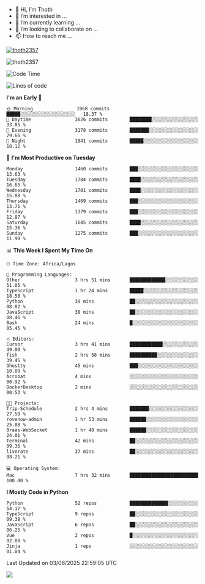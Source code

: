 <!---
thoth2357/thoth2357 is a ✨ special ✨ repository because its `README.md` (this file) appears on your GitHub profile.
You can click the Preview link to take a look at your changes.
--->

- 👋 Hi, I’m Thoth
- 👀 I’m interested in ...
- 🌱 I’m currently learning ...
- 💞️ I’m looking to collaborate on ...
- 📫 How to reach me ...


<p align="left"> <a href="https://github.com/ryo-ma/github-profile-trophy"><img src="https://github-profile-trophy.vercel.app/?username=thoth2357&theme=gruvbox&no-bg=true&no-frame=false&title=MultiLanguage,Commits,Repositories,Stars,Followers,PullRequest,Reviews,Issues" alt="thoth2357" /></a> </p>

<p align="left"> <img src="https://komarev.com/ghpvc/?username=thoth2357&label=Profile%20views&color=0e75b6&style=flat" alt="thoth2357" /> </p>

<!--START_SECTION:waka-->
![Code Time](http://img.shields.io/badge/Code%20Time-3%2C437%20hrs%2040%20mins-blue)

![Lines of code](https://img.shields.io/badge/From%20Hello%20World%20I%27ve%20Written-31.2%20million%20lines%20of%20code-blue)

**I'm an Early 🐤** 

```text
🌞 Morning                1968 commits        █████░░░░░░░░░░░░░░░░░░░░   18.37 % 
🌆 Daytime                3626 commits        ████████░░░░░░░░░░░░░░░░░   33.85 % 
🌃 Evening                3178 commits        ███████░░░░░░░░░░░░░░░░░░   29.66 % 
🌙 Night                  1941 commits        █████░░░░░░░░░░░░░░░░░░░░   18.12 % 
```
📅 **I'm Most Productive on Tuesday** 

```text
Monday                   1460 commits        ███░░░░░░░░░░░░░░░░░░░░░░   13.63 % 
Tuesday                  1784 commits        ████░░░░░░░░░░░░░░░░░░░░░   16.65 % 
Wednesday                1701 commits        ████░░░░░░░░░░░░░░░░░░░░░   15.88 % 
Thursday                 1469 commits        ███░░░░░░░░░░░░░░░░░░░░░░   13.71 % 
Friday                   1379 commits        ███░░░░░░░░░░░░░░░░░░░░░░   12.87 % 
Saturday                 1645 commits        ████░░░░░░░░░░░░░░░░░░░░░   15.36 % 
Sunday                   1275 commits        ███░░░░░░░░░░░░░░░░░░░░░░   11.90 % 
```


📊 **This Week I Spent My Time On** 

```text
🕑︎ Time Zone: Africa/Lagos

💬 Programming Languages: 
Other                    3 hrs 51 mins       █████████████░░░░░░░░░░░░   51.05 % 
TypeScript               1 hr 24 mins        █████░░░░░░░░░░░░░░░░░░░░   18.58 % 
Python                   39 mins             ██░░░░░░░░░░░░░░░░░░░░░░░   08.82 % 
JavaScript               38 mins             ██░░░░░░░░░░░░░░░░░░░░░░░   08.46 % 
Bash                     24 mins             █░░░░░░░░░░░░░░░░░░░░░░░░   05.45 % 

🔥 Editors: 
Cursor                   3 hrs 41 mins       ████████████░░░░░░░░░░░░░   49.00 % 
fish                     2 hrs 58 mins       ██████████░░░░░░░░░░░░░░░   39.45 % 
Ghostty                  45 mins             ███░░░░░░░░░░░░░░░░░░░░░░   10.09 % 
Acrobat                  4 mins              ░░░░░░░░░░░░░░░░░░░░░░░░░   00.92 % 
DockerDesktop            2 mins              ░░░░░░░░░░░░░░░░░░░░░░░░░   00.53 % 

🐱‍💻 Projects: 
Trip-Schedule            2 hrs 4 mins        ███████░░░░░░░░░░░░░░░░░░   27.50 % 
rovenow-admin            1 hr 53 mins        ██████░░░░░░░░░░░░░░░░░░░   25.08 % 
Braas-WebSocket          1 hr 48 mins        ██████░░░░░░░░░░░░░░░░░░░   24.01 % 
Terminal                 42 mins             ██░░░░░░░░░░░░░░░░░░░░░░░   09.36 % 
liverate                 37 mins             ██░░░░░░░░░░░░░░░░░░░░░░░   08.21 % 

💻 Operating System: 
Mac                      7 hrs 32 mins       █████████████████████████   100.00 % 
```

**I Mostly Code in Python** 

```text
Python                   52 repos            ██████████████░░░░░░░░░░░   54.17 % 
TypeScript               9 repos             ██░░░░░░░░░░░░░░░░░░░░░░░   09.38 % 
JavaScript               6 repos             ██░░░░░░░░░░░░░░░░░░░░░░░   06.25 % 
Vue                      2 repos             █░░░░░░░░░░░░░░░░░░░░░░░░   02.08 % 
Jinja                    1 repo              ░░░░░░░░░░░░░░░░░░░░░░░░░   01.04 % 
```




 Last Updated on 03/06/2025 22:59:05 UTC
<!--END_SECTION:waka-->
<!--![](http://github-profile-summary-cards.vercel.app/api/cards/profile-details?username=thoth2357&theme=2077)

![](http://github-profile-summary-cards.vercel.app/api/cards/stats?username=thoth2357&theme=2077)![](http://github-profile-summary-cards.vercel.app/api/cards/productive-time?username=thoth2357&theme=2077&utcOffset=8) -->
<img src="https://t.bkit.co/w_6789c39040b80.gif" />
